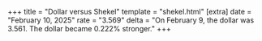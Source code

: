 +++
title = "Dollar versus Shekel"
template = "shekel.html"
[extra]
date = "February 10, 2025"
rate = "3.569"
delta = "On February  9, the dollar was 3.561. The dollar became 0.222% stronger."
+++
